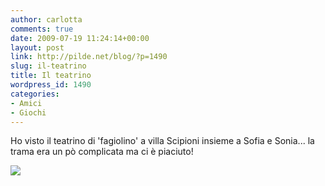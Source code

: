 ```yaml
---
author: carlotta
comments: true
date: 2009-07-19 11:24:14+00:00
layout: post
link: http://pilde.net/blog/?p=1490
slug: il-teatrino
title: Il teatrino
wordpress_id: 1490
categories:
- Amici
- Giochi
---
```


Ho visto il teatrino di 'fagiolino' a villa Scipioni insieme a Sofia e Sonia... la trama era un pò complicata ma ci è piaciuto!

![]({{baseurl}}/uploads/2009/07/teatro12.jpg)




